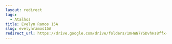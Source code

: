 ```yaml
---
layout: redirect
tags:
  - Atalhos
title: Evelyn Ramos 15A
slug: evelynramos15A
redirect_url: https://drive.google.com/drive/folders/1mHWN7YSDvhHs8ffx--oexMMSBKQB81ln?usp=drive_link
---
```

